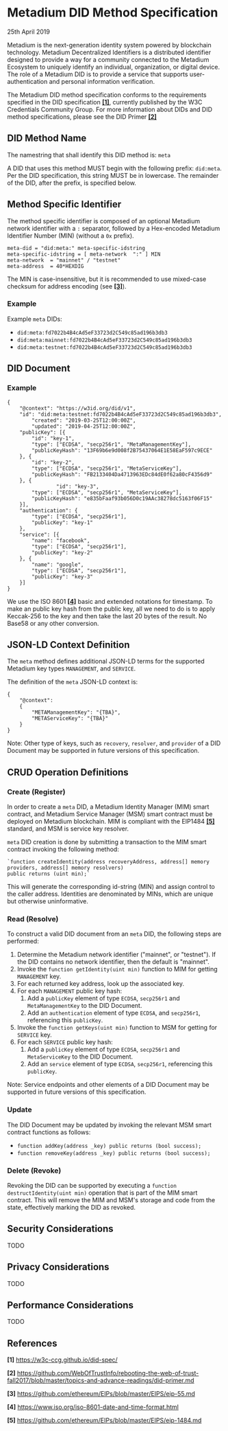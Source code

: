 Metadium DID Method Specification
=================
25th April 2019

Metadium is the next-generation identity system powered by blockchain technology. Metadium Decentralized Identifiers is a distributed identifier designed to provide a way for a community connected to the Metadium Ecosystem to uniquely identify an individual, organization, or digital device. The role of a Metadium DID is to provide a service that supports user-authentication and personal information verification. 

The Metadium DID method specification conforms to the requirements specified in 
the DID specification [**[1]**](https://w3c-ccg.github.io/did-spec/), currently published by the 
W3C Credentials Community Group. For more information about DIDs and DID method specifications, 
please see the DID Primer [**[2]**](https://github.com/WebOfTrustInfo/rebooting-the-web-of-trust-fall2017/blob/master/topics-and-advance-readings/did-primer.md)

## DID Method Name

The namestring that shall identify this DID method is: `meta`

A DID that uses this method MUST begin with the following prefix: `did:meta`. Per the DID specification, this string MUST be in lowercase. The remainder of the DID, after the prefix, is specified below.

## Method Specific Identifier

The method specific identifier is composed of an optional Metadium network identifier with a `:` separator, followed by a Hex-encoded Metadium Identifier Number (MIN) (without a `0x` prefix).

	meta-did = "did:meta:" meta-specific-idstring
	meta-specific-idstring = [ meta-network  ":" ] MIN
	meta-network  = "mainnet" / "testnet"
	meta-address  = 40*HEXDIG

The MIN is case-insensitive, but it is recommended to use mixed-case checksum for address encoding (see [**[3]**](https://github.com/ethereum/EIPs/blob/master/EIPS/eip-55.md)).

### Example

Example `meta` DIDs:

 * `did:meta:fd7022b4B4cAd5eF33723d2C549c85ad196b3db3`
 * `did:meta:mainnet:fd7022b4B4cAd5eF33723d2C549c85ad196b3db3`
 * `did:meta:testnet:fd7022b4B4cAd5eF33723d2C549c85ad196b3db3`

## DID Document

### Example

	{
		"@context": "https://w3id.org/did/v1",
		"id": "did:meta:testnet:fd7022b4B4cAd5eF33723d2C549c85ad196b3db3",
        	"created": "2019-03-25T12:00:00Z",
        	"updated": "2019-04-25T12:00:00Z",
		"publicKey": [{
			"id": "key-1",
			"type": ["ECDSA", "secp256r1", "MetaManagementKey"],
			"publicKeyHash": "13F69b6e9d008f2B75437064E1E58EaF597c9ECE"
		}, {
			"id": "key-2",
			"type": ["ECDSA", "secp256r1", "MetaServiceKey"],
			"publicKeyHash": "FB2133404Da4713963EDc84dE0f62a80cF4356d9"
		}, {
            		"id": "key-3",
			"type": ["ECDSA", "secp256r1", "MetaServiceKey"],
			"publicKeyHash": "e835bFaaf93b056D0c19AAc38278dc5163f06F15"
		}],
		"authentication": {
			"type": ["ECDSA", "secp256r1"],
			"publicKey": "key-1"
		},
		"service": [{
			"name": "facebook",
			"type": ["ECDSA", "secp256r1"],
			"publicKey": "key-2"
		}, {
			"name": "google",
			"type": ["ECDSA", "secp256r1"],
			"publicKey": "key-3"
		}]
	}

We use the ISO 8601 [**[4]**](https://www.iso.org/iso-8601-date-and-time-format.html) basic and extended notations for timestamp.
To make an public key hash from the public key, all we need to do is to apply Keccak-256 to the key and then take the last 20 bytes of the result. No Base58 or any other conversion.

## JSON-LD Context Definition

The `meta` method defines additional JSON-LD terms for the supported Metadium key types `MANAGEMENT`, and `SERVICE`.

The definition of the `meta` JSON-LD context is:

	{
		"@context":
		{
			"METAManagementKey": "{TBA}",
			"METAServiceKey": "{TBA}"
		}
	}

Note: Other type of keys, such as `recovery`, `resolver`, and `provider` of a DID Document may be supported in future versions of this specification.

## CRUD Operation Definitions

### Create (Register)

In order to create a `meta` DID, a Metadium Identity Manager (MIM) smart contract, and Metadium Service Manager (MSM) smart contract must be deployed on Metadium blockchain.
MIM is compliant with the EIP1484 [**[5]**](https://github.com/ethereum/EIPs/blob/master/EIPS/eip-1484.md) standard, and MSM is service key resolver.

`meta` DID creation is done by submitting a transaction to the MIM smart contract invoking the following method:

    `function createIdentity(address recoveryAddress, address[] memory providers, address[] memory resolvers)
    public returns (uint min);`

This will generate the corresponding id-string (MIN) and assign control to the caller address. Identities are denominated by MINs, which are unique but otherwise uninformative.

### Read (Resolve)

To construct a valid DID document from an `meta` DID, the following steps are performed:

1. Determine the Metadium network identifier ("mainnet", or "testnet"). If the DID contains no network identifier, then the default is "mainnet".
1. Invoke the `function getIdentity(uint min)` function to MIM for getting `MANAGEMENT` key.
1. For each returned key address, look up the associated key.
1. For each `MANAGEMENT` public key hash:
	1. Add a `publicKey` element of type `ECDSA`, `secp256r1` and `MetaManagementKey` to the DID Document.
    1. Add an `authentication` element of type `ECDSA`, and `secp256r1`, referencing this `publicKey`.
1. Invoke the `function getKeys(uint min)` function to MSM for getting  for `SERVICE` key.
1. For each `SERVICE` public key hash:
	1. Add a `publicKey` element of type `ECDSA`, `secp256r1` and `MetaServiceKey` to the DID Document.
	1. Add an `service` element of type  `ECDSA`, `secp256r1`, referencing this `publicKey`.

Note: Service endpoints and other elements of a DID Document may be supported in future versions of this specification.

### Update

The DID Document may be updated by invoking the relevant MSM smart contract functions as follows:

 * `function addKey(address _key) public returns (bool success);`
 * `function removeKey(address _key) public returns (bool success);`

### Delete (Revoke) 

Revoking the DID can be supported by executing a `function destructIdentity(uint min)` operation that is part of the MIM smart contract. This will remove the MIM and MSM's storage and code from the state, effectively marking the DID as revoked.

## Security Considerations

TODO

## Privacy Considerations

TODO

## Performance Considerations

TODO

References
----------

 **[1]** https://w3c-ccg.github.io/did-spec/

 **[2]** https://github.com/WebOfTrustInfo/rebooting-the-web-of-trust-fall2017/blob/master/topics-and-advance-readings/did-primer.md

 **[3]** https://github.com/ethereum/EIPs/blob/master/EIPS/eip-55.md

 **[4]** https://www.iso.org/iso-8601-date-and-time-format.html

 **[5]** https://github.com/ethereum/EIPs/blob/master/EIPS/eip-1484.md
 

